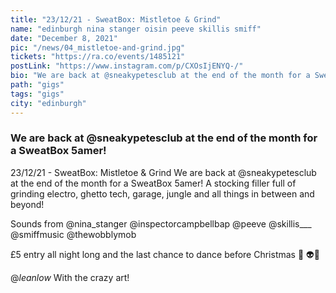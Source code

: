 ```yaml
---
title: "23/12/21 - SweatBox: Mistletoe & Grind"
name: "edinburgh nina stanger oisin peeve skillis smiff"
date: "December 8, 2021"
pic: "/news/04_mistletoe-and-grind.jpg"
tickets: "https://ra.co/events/1485121"
postLink: "https://www.instagram.com/p/CXOsIjENYQ-/"
bio: "We are back at @sneakypetesclub at the end of the month for a SweatBox 5amer! ..."
path: "gigs"
tags: "gigs"
city: "edinburgh"
---
```


### We are back at @sneakypetesclub at the end of the month for a SweatBox 5amer!

23/12/21 - SweatBox: Mistletoe & Grind
We are back at @sneakypetesclub at the end of the month for a SweatBox 5amer!
A stocking filler full of grinding electro, ghetto tech, garage, jungle and all things in between and beyond!

Sounds from
@nina_stanger
@inspectorcampbellbap
@peeve
@skillis\_\_\_
@smiffmusic
@thewobblymob

£5 entry all night long and the last chance to dance before Christmas 🎄 👽🎄

@_leanlow_ With the crazy art!
